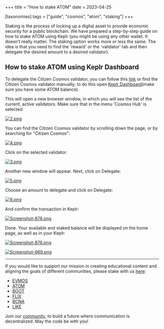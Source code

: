 +++
title = "How to stake ATOM"
date = 2023-04-25

[taxonomies]
tags = ["guide", "cosmos", "atom", "staking"]
+++

Staking is the process of locking up a digital asset to provide economic security for a public blockchain. We have prepared a step-by-step guide on how to stake ATOM
using Keplr (you might be using any other wallet. It doesn't really matter. The staking option works more or less the same. The idea is that you need to find the
'reward' or the 'validator' tab and then delegate the desired amount to a desired validator).

## How to stake ATOM using Keplr Dashboard ##

To delegate the Сitizen Сosmos validator, you can follow this [link](https://wallet.keplr.app/chains/cosmos-hub?modal=validator&chain=cosmoshub-4&validator_address=cosmosvaloper1e859xaue4k2jzqw20cv6l7p3tmc378pc3k8g2u)
or find the Citizen Cosmos validator manually, to do this open [Keplr Dashboard](https://wallet.keplr.app/chains/cosmos-hub)(make sure you have some ATOM balance).

<!-- more -->

This will open a new browser window, in which you will see the list of the current, active validators. Make sure that in the menu 'Cosmos Hub' is selected:

[![2.png](https://i.postimg.cc/qqnrQxG7/2.png)](https://postimg.cc/30KzxpVM)

You can find the Citizen Cosmos validator by scrolling down the page, or by searching for "Citizen Cosmos":

[![4.png](https://i.postimg.cc/wTHZSzq2/4.png)](https://postimg.cc/MXP9Qhjf)

Click on the selected validator:

[![3.png](https://i.postimg.cc/Y07DKNH0/3.png)](https://postimg.cc/qhmx23gH)

Another new window will appear. Next, click on Delegate:

[![5.png](https://i.postimg.cc/bJc3k0dg/5.png)](https://postimg.cc/xk5vSzvN)

Choose an amount to delegate and click on Delegate:

[![6.png](https://i.postimg.cc/YCL6R45s/6.png)](https://postimg.cc/QFsKxMxQ)

And confirm the transaction in Keplr:

[![Screenshot-878.png](https://i.postimg.cc/2jbRKnKC/Screenshot-878.png)](https://postimg.cc/Z0SM9vmQ)

Done. Your available and staked balance will be displayed on the home page, as well as in your Keplr:

[![Screenshot-876.png](https://i.postimg.cc/0NkRrDQJ/Screenshot-876.png)](https://postimg.cc/hX535JVS)

[![Screenshot-669.png](https://i.postimg.cc/wj9ty16N/Screenshot-669.png)](https://postimg.cc/w7bxnTRx)

-----------------------------------------------------------------------------------------------------------------------------------------------------------

If you would like to support our mission in creating educational content and aligning the goals of different communities, please stake with us [here](https://www.citizencosmos.space/staking): 

- [EVMOS](https://wallet.keplr.app/chains/evmos?modal=validator&chain=evmos_9001-2&validator_address=evmosvaloper1mtwvpdd57gpkyejd566s24afr9zm5ryq8gwpvj) 
- [ATOM](https://wallet.keplr.app/chains/cosmos-hub?modal=validator&chain=cosmoshub-4&validator_address=cosmosvaloper1e859xaue4k2jzqw20cv6l7p3tmc378pc3k8g2u) 
- [BOOT](https://wallet.keplr.app/chains/bostrom?modal=validator&chain=bostrom&validator_address=bostromvaloper1f7nx65pmayfenpfwzwaamwas4ygmvalqj6dz5r)
- [FLIX](https://wallet.keplr.app/chains/omniflix?modal=validator&chain=omniflixhub-1&validator_address=omniflixvaloper1wnpak7sfawsfv9c8vqe7naxfa4g99lv7djfn8n)
- [BCNA](https://wallet.bitcanna.io/validators/bcnavaloper1ngt4atd3qlgcwfv7fkjdjxhz7k0vl2rejrvzye)
- [LIKE](https://dao.like.co/validators/likevaloper136r5phdpc02gmtmyampl9qkv0mdq385xxsaadu)

Join our [community](https://discord.gg/kJaG3EucCX), to build a future where communication is decentralized. May the code be with you!
